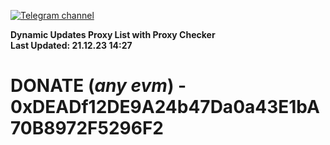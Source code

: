 [![Telegram channel](https://img.shields.io/endpoint?url=https://runkit.io/damiankrawczyk/telegram-badge/branches/master?url=https://t.me/n4z4v0d)](https://t.me/n4z4v0d) 

**Dynamic Updates Proxy List with Proxy Checker**  
**Last Updated: 21.12.23 14:27**

# DONATE (_any evm_) - 0xDEADf12DE9A24b47Da0a43E1bA70B8972F5296F2
